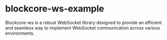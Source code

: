 # blockcore-ws-example
Blockcore-ws is a robust WebSocket library designed to provide an efficient and seamless way to implement WebSocket communication across various environments.
